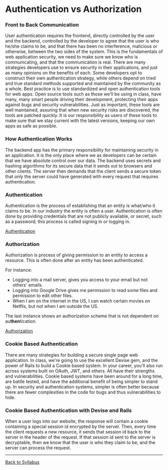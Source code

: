 # Authentication vs Authorization

### Front to Back Communication

User authentication requires the frontend, directly controlled by the user and the backend, controlled by the developer to agree that the user is who he/she claims to be, and that there has been no interference, malicious or otherwise, between the two sides of the system. This is the fundamentals of web application security, we need to make sure we know who is communicating, and that the communication is real. There are many strategies developers use to ensure security in their applications, and just as many opinions on the benefits of each. Some developers opt to construct their own authentication strategy, while others depend on tried and true standard methods supported and maintained by the community as a whole. Best practice is to use standardized and open authentication tools for web apps. Open source tools such as those we'll be using in class, have many, many smart people driving their development, protecting their apps against bugs and security vulnerabilities. Just as important, these tools are well maintained, assuring that when new security risks are discovered, the tools are patched quickly. It is our responsibility as users of these tools to make sure that we stay current with the latest versions, keeping our own apps as safe as possible.

### How Authentication Works

The backend app has the primary responsibility for maintaining security in an application. It is the only place where we as developers can be certain that we have absolute control over our data. The backend uses secrets and hashing algorithms for its secure data that it sends out to browsers and other clients. The server then demands that the client sends a secure token that only the server could have generated with every request that requires authentication.

### Authentication

Authentication is the process of establishing that an entity is what/who it claims to be. In our industry the entity is often a user. Authentication is often done by providing credentials that are not publicly available, or secret, such as a password; this process is called signing in or logging in.

[Authentication](https://en.wikipedia.org/wiki/Authentication)

### Authorization

Authorization is process of giving permission to an entity to access a resource. This is often done after an entity has been authenticated.

For instance:

- Logging into a mail server, gives you access to your email but not others' emails.
- Logging into Google Drive gives me permission to read some files and permission to edit other files.
- When I am on the internet in the US, I can watch certain movies on Netflix, but not when I am outside the US.

The last instance shows an authorization scheme that is not dependent on au**then**tication.

[Authorization](https://en.wikipedia.org/wiki/Authorization)

### Cookie Based Authentication

There are many strategies for building a secure single page web application. In class, we're going to use the excellent Devise gem, and the power of Rails to build a Cookie based system. In your career, you'll also run across systems built on OAuth, JWT, and others. All have their strengths and vulnerabilities. Cookie based systems have been around for a long time, are battle tested, and have the additional benefit of being simpler to stand up. In security and authentication systems, simpler is often better because there are fewer complexities in the code for bugs and thus vulnerabilities to hide.

### Cookie Based Authentication with Devise and Rails

When a user logs into our website, the response will contain a cookie containing a special session id encrypted by the server. Then, every time the client requests a new resource, it sends that session id back to the server in the header of the request. If that session id sent to the server is decryptable, then we know that the user is who they claim to be, and the server can process the request.

---

[Back to Syllabus](../README.md#unit-nine-react-in-rails-and-authentication)
